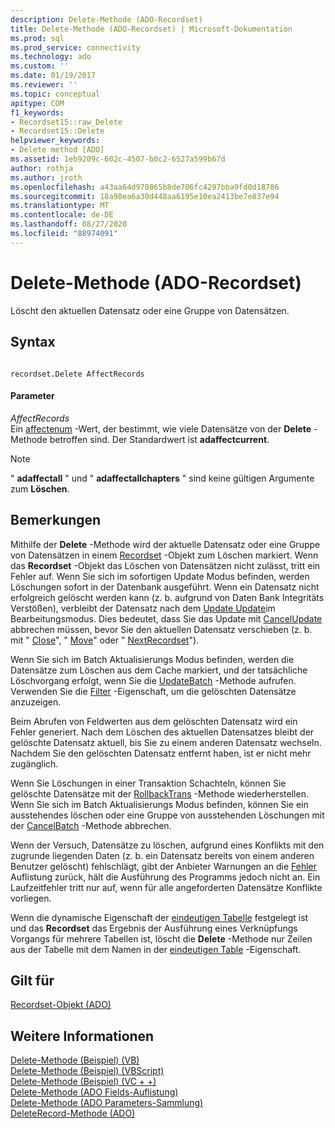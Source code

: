 ```yaml
---
description: Delete-Methode (ADO-Recordset)
title: Delete-Methode (ADO-Recordset) | Microsoft-Dokumentation
ms.prod: sql
ms.prod_service: connectivity
ms.technology: ado
ms.custom: ''
ms.date: 01/19/2017
ms.reviewer: ''
ms.topic: conceptual
apitype: COM
f1_keywords:
- Recordset15::raw_Delete
- Recordset15::Delete
helpviewer_keywords:
- Delete method [ADO]
ms.assetid: 1eb9209c-602c-4507-b0c2-6527a599b67d
author: rothja
ms.author: jroth
ms.openlocfilehash: a43aa64d970865b8de706fc4297bba9fd0d18786
ms.sourcegitcommit: 18a98ea6a30d448aa6195e10ea2413be7e837e94
ms.translationtype: MT
ms.contentlocale: de-DE
ms.lasthandoff: 08/27/2020
ms.locfileid: "88974091"
---
```

# <a name="delete-method-ado-recordset"></a>Delete-Methode (ADO-Recordset)
Löscht den aktuellen Datensatz oder eine Gruppe von Datensätzen.  
  
## <a name="syntax"></a>Syntax  
  
```  
  
recordset.Delete AffectRecords  
```  
  
#### <a name="parameters"></a>Parameter  
 *AffectRecords*  
 Ein [affectenum](../../../ado/reference/ado-api/affectenum.md) -Wert, der bestimmt, wie viele Datensätze von der **Delete** -Methode betroffen sind. Der Standardwert ist **adaffectcurrent**.  
  
> [!NOTE]
>  " **adaffectall** " und " **adaffectallchapters** " sind keine gültigen Argumente zum **Löschen**.  
  
## <a name="remarks"></a>Bemerkungen  
 Mithilfe der **Delete** -Methode wird der aktuelle Datensatz oder eine Gruppe von Datensätzen in einem [Recordset](../../../ado/reference/ado-api/recordset-object-ado.md) -Objekt zum Löschen markiert. Wenn das **Recordset** -Objekt das Löschen von Datensätzen nicht zulässt, tritt ein Fehler auf. Wenn Sie sich im sofortigen Update Modus befinden, werden Löschungen sofort in der Datenbank ausgeführt. Wenn ein Datensatz nicht erfolgreich gelöscht werden kann (z. b. aufgrund von Daten Bank Integritäts Verstößen), verbleibt der Datensatz nach dem [Update Update](../../../ado/reference/ado-api/update-method.md)im Bearbeitungsmodus. Dies bedeutet, dass Sie das Update mit [CancelUpdate](../../../ado/reference/ado-api/cancelupdate-method-ado.md) abbrechen müssen, bevor Sie den aktuellen Datensatz verschieben (z. b. mit " [Close](../../../ado/reference/ado-api/close-method-ado.md)", " [Move](../../../ado/reference/ado-api/move-method-ado.md)" oder " [NextRecordset](../../../ado/reference/ado-api/nextrecordset-method-ado.md)").  
  
 Wenn Sie sich im Batch Aktualisierungs Modus befinden, werden die Datensätze zum Löschen aus dem Cache markiert, und der tatsächliche Löschvorgang erfolgt, wenn Sie die [UpdateBatch](../../../ado/reference/ado-api/updatebatch-method.md) -Methode aufrufen. Verwenden Sie die [Filter](../../../ado/reference/ado-api/filter-property.md) -Eigenschaft, um die gelöschten Datensätze anzuzeigen.  
  
 Beim Abrufen von Feldwerten aus dem gelöschten Datensatz wird ein Fehler generiert. Nach dem Löschen des aktuellen Datensatzes bleibt der gelöschte Datensatz aktuell, bis Sie zu einem anderen Datensatz wechseln. Nachdem Sie den gelöschten Datensatz entfernt haben, ist er nicht mehr zugänglich.  
  
 Wenn Sie Löschungen in einer Transaktion Schachteln, können Sie gelöschte Datensätze mit der [RollbackTrans](../../../ado/reference/ado-api/begintrans-committrans-and-rollbacktrans-methods-ado.md) -Methode wiederherstellen. Wenn Sie sich im Batch Aktualisierungs Modus befinden, können Sie ein ausstehendes löschen oder eine Gruppe von ausstehenden Löschungen mit der [CancelBatch](../../../ado/reference/ado-api/cancelbatch-method-ado.md) -Methode abbrechen.  
  
 Wenn der Versuch, Datensätze zu löschen, aufgrund eines Konflikts mit den zugrunde liegenden Daten (z. b. ein Datensatz bereits von einem anderen Benutzer gelöscht) fehlschlägt, gibt der Anbieter Warnungen an die [Fehler](../../../ado/reference/ado-api/errors-collection-ado.md) Auflistung zurück, hält die Ausführung des Programms jedoch nicht an. Ein Laufzeitfehler tritt nur auf, wenn für alle angeforderten Datensätze Konflikte vorliegen.  
  
 Wenn die dynamische Eigenschaft der [eindeutigen Tabelle](../../../ado/reference/ado-api/unique-table-unique-schema-unique-catalog-properties-dynamic-ado.md) festgelegt ist und das **Recordset** das Ergebnis der Ausführung eines Verknüpfungs Vorgangs für mehrere Tabellen ist, löscht die **Delete** -Methode nur Zeilen aus der Tabelle mit dem Namen in der [eindeutigen Table](../../../ado/reference/ado-api/unique-table-unique-schema-unique-catalog-properties-dynamic-ado.md) -Eigenschaft.  
  
## <a name="applies-to"></a>Gilt für  
 [Recordset-Objekt (ADO)](../../../ado/reference/ado-api/recordset-object-ado.md)  
  
## <a name="see-also"></a>Weitere Informationen  
 [Delete-Methode (Beispiel) (VB)](../../../ado/reference/ado-api/delete-method-example-vb.md)   
 [Delete-Methode (Beispiel) (VBScript)](../../../ado/reference/ado-api/delete-method-example-vbscript.md)   
 [Delete-Methode (Beispiel) (VC + +)](../../../ado/reference/ado-api/delete-method-example-vc.md)   
 [Delete-Methode (ADO Fields-Auflistung)](../../../ado/reference/ado-api/delete-method-ado-fields-collection.md)   
 [Delete-Methode (ADO Parameters-Sammlung)](../../../ado/reference/ado-api/delete-method-ado-parameters-collection.md)   
 [DeleteRecord-Methode (ADO)](../../../ado/reference/ado-api/deleterecord-method-ado.md)

